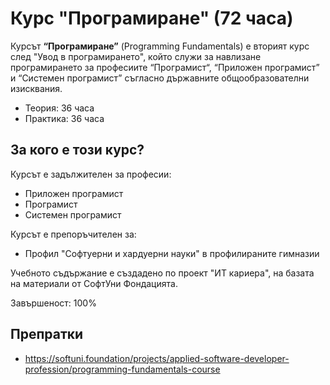 # Курс "Програмиране" (72 часа)

Курсът **“Програмиране”** (Programming Fundamentals) е вторият курс след "Увод в програмирането", който служи за навлизане програмирането за професиите “Програмист“, “Приложен програмист” и “Системен програмист” съгласно държавните общообразователни изисквания.
 - Теория: 36 часа
 - Практика: 36 часа

## За кого е този курс?

Курсът е задължителен за професии:
 - Приложен програмист
 - Програмист
 - Системен програмист
 
Курсът е препоръчителен за:
 - Профил "Софтуерни и хардуерни науки" в профилираните гимназии

Учебното съдържание е създадено по проект "ИТ кариера", на базата на материали от СофтУни Фондацията.

Завършеност: 100%

## Препратки
 - https://softuni.foundation/projects/applied-software-developer-profession/programming-fundamentals-course
 
